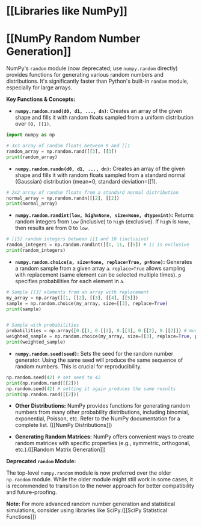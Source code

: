 # [[Libraries like NumPy]]
# [[NumPy Random Number Generation]] 
NumPy's `random` module (now deprecated; use `numpy.random` directly) provides functions for generating various random numbers and distributions.  It's significantly faster than Python's built-in `random` module, especially for large arrays.


**Key Functions & Concepts:**

* **`numpy.random.rand(d0, d1, ..., dn)`:** Creates an array of the given shape and fills it with random floats sampled from a uniform distribution over `[0, [[1)`.

```python
import numpy as np

# 3x3 array of random floats between 0 and [[1
random_array = np.random.rand([[3], [[3])
print(random_array)
```

* **`numpy.random.randn(d0, d1, ..., dn)`:** Creates an array of the given shape and fills it with random floats sampled from a standard normal (Gaussian) distribution (mean=0, standard deviation=[[1).

```python
# 2x2 array of random floats from a standard normal distribution
normal_array = np.random.randn([[2], [[2])
print(normal_array)
```

* **`numpy.random.randint(low, high=None, size=None, dtype=int)`:** Returns random integers from `low` (inclusive) to `high` (exclusive).  If `high` is `None`, then results are from 0 to `low`.

```python
# [[5] random integers between [[1 and 10 (inclusive)
random_integers = np.random.randint([[1, 11, [[5]) # 11 is exclusive
print(random_integers)
```

* **`numpy.random.choice(a, size=None, replace=True, p=None)`:** Generates a random sample from a given array `a`.  `replace=True` allows sampling with replacement (same element can be selected multiple times). `p` specifies probabilities for each element in `a`.

```python
# Sample [[3] elements from an array with replacement
my_array = np.array([[1, [[2], [[3], [[4], [[5]])
sample = np.random.choice(my_array, size=[[3], replace=True)
print(sample)


# Sample with probabilities
probabilities = np.array([0.[[1, 0.[[2], 0.[[3], 0.[[2], 0.[[2]]) # must sum to [[1
weighted_sample = np.random.choice(my_array, size=[[3], replace=True, p=probabilities)
print(weighted_sample)
```

* **`numpy.random.seed(seed)`:** Sets the seed for the random number generator. Using the same seed will produce the same sequence of random numbers.  This is crucial for reproducibility.

```python
np.random.seed(42) # set seed to 42
print(np.random.rand([[2]))
np.random.seed(42) # setting it again produces the same results
print(np.random.rand([[2]))
```

* **Other Distributions:** NumPy provides functions for generating random numbers from many other probability distributions, including binomial, exponential, Poisson, etc.  Refer to the NumPy documentation for a complete list.  ([[NumPy Distributions]])


* **Generating Random Matrices:**  NumPy offers convenient ways to create random matrices with specific properties (e.g., symmetric, orthogonal, etc.).([[Random Matrix Generation]])


**Deprecated `random` Module:**

The top-level `numpy.random` module is now preferred over the older `np.random` module.  While the older module might still work in some cases, it is recommended to transition to the newer approach for better compatibility and future-proofing.


**Note:**  For more advanced random number generation and statistical simulations, consider using libraries like SciPy.([[SciPy Statistical Functions]])
